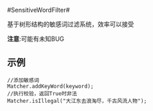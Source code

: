 #SensitiveWordFilter#

基于树形结构的敏感词过滤系统，效率可以接受

__注意__:可能有未知BUG

## 示例 ##

    //添加敏感词
    Matcher.addKeyWord(keyword); 
    //执行校验，返回True时非法
    Matcher.isIllegal("大江东去浪淘尽，千古风流人物");